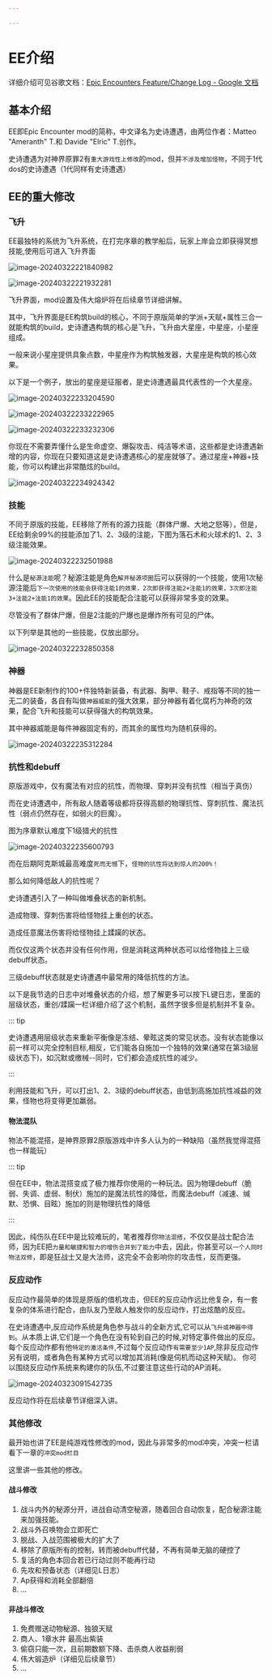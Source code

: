 ```yaml
---

---
```


# EE介绍
详细介绍可见谷歌文档：[Epic Encounters Feature/Change Log - Google 文档](https://docs.google.com/document/d/1du5jE2dyDE4B4-Za0wolfe50ReeKXqkqdgG5FvAwKTo/edit)

## 基本介绍
EE即Epic Encounter mod的简称，中文译名为史诗遭遇，由两位作者：Matteo "Ameranth" T.和 Davide "Elric" T.创作。

史诗遭遇为对神界原罪2有`重大游戏性上修改`的mod，但并`不涉及增加怪物`，不同于1代dos的史诗遭遇（1代同样有史诗遭遇）



## EE的重大修改

### 飞升
EE最独特的系统为飞升系统，在打完序章的教学船后，玩家上岸会立即获得冥想技能,使用后可进入飞升界面

![image-20240322221840982](../static/image-20240322221840982.png)

![image-20240322221932281](../static/image-20240322221932281.png)

飞升界面，mod设置及伟大熔炉将在后续章节详细讲解。

其中，飞升界面是EE构筑build的核心，不同于原版简单的学派+天赋+属性三合一就能构筑的build，史诗遭遇构筑的核心是飞升，飞升由大星座，中星座，小星座组成。

一般来说小星座提供具象点数，中星座作为构筑触发器，大星座是构筑的核心效果。

以下是一个例子，放出的星座是征服者，是史诗遭遇最具代表性的一个大星座。

![image-20240322233204590](../static/image-20240322233204590.png)

![image-20240322233222965](../static/image-20240322233222965.png)

![image-20240322233232306](../static/image-20240322233232306.png)

你现在不需要弄懂什么是生命虚空、爆裂攻击、纯洁等术语，这些都是史诗遭遇新增的内容，你现在只要知道这是史诗遭遇核心的星座就够了。通过星座+神器+技能，你可以构建出非常酷炫的build。

![image-20240322234924342](../static/image-20240322234924342.png)

### 技能

不同于原版的技能，EE移除了所有的源力技能（群体尸爆、大地之怒等），但是，EE给剩余99%的技能添加了1、2、3级的注能，下图为落石术和火球术的1、2、3级注能效果。

![image-20240322232501988](../static/image-20240322232501988.png)

什么是`秘源注能`呢？秘源注能是角色`解开秘源项圈`后可以获得的一个技能，使用1次秘源注能后`下一次使用的技能会获得注能1的效果，2次即获得注能2+注能1的效果，3次即注能3+注能2+注能1的效果`。因此EE的技能配合注能可以获得非常多变的效果。

尽管没有了群体尸爆，但是2注能的尸爆也是爆炸所有可见的尸体。

以下列举是其他的一些技能，仅放出部分。

![image-20240322232850358](../static/image-20240322232850358.png)

### 神器

神器是EE新制作的100+件独特新装备，有武器、胸甲、鞋子、戒指等不同的独一无二的装备，各自有叫做`神器威能`的强大效果，部分神器有着化腐朽为神奇的效果，配合飞升和技能可以获得强大的构筑效果。

其中神器威能是每件神器固定有的，而其余的属性均为随机获得的。

![image-20240322235312284](../static/image-20240322235312284.png)

### 抗性和debuff

原版游戏中，仅有魔法有对应的抗性，而物理、穿刺并没有抗性（相当于真伤）

而在史诗遭遇中，所有敌人随着等级都将获得高额的物理抗性、穿刺抗性、魔法抗性（弱点仍然存在，如弱火的巨魔）。

图为序章默认难度下1级猎犬的抗性

![image-20240322235600793](../static/image-20240322235600793.png)

而在后期阿克斯城最高难度`死而无憾`下，`怪物的抗性将达到惊人的200%！`

那么如何降低敌人的抗性呢？

史诗遭遇引入了一种叫做堆叠状态的新机制。

造成物理、穿刺伤害将给怪物挂上重创的状态。

造成任意魔法伤害将给怪物挂上蹂躏的状态。

而仅仅这两个状态并没有任何作用，但是消耗这两种状态可以给怪物挂上三级debuff状态。

三级debuff状态就是史诗遭遇中最常用的降低抗性的方法。

以下是我节选的日志中对堆叠状态的介绍，想了解更多可以按下L键日志，里面的层级状态，重创/蹂躏一栏详细介绍了这个机制，虽然字很多但是机制并不复杂。

::: tip

史诗遭遇用层级状态来重新平衡像是冻结、晕眩这类的常见状态。没有状态能像以前一样可以完全控制目标,相反，它们能各自施加一个独特的效果(通常在第3级层级状态下)，如沉默或缴械--同时，它们都会造成抗性的减少。

:::

利用技能和飞升，可以打出1、2、3级的debuff状态，由低到高施加抗性减益的效果，怪物也将变得更加羸弱。

#### 物法混队

物法不能混搭，是神界原罪2原版游戏中许多人认为的一种缺陷（虽然我觉得混搭也一样能玩）

::: tip

但在EE中，物法混搭变成了极力推荐你使用的一种玩法。因为物理debuff（脆弱、失调、虚弱、制伏）施加的是魔法抗性的降低，而魔法debuff（减速、缄默、恐惧、目眩）施加的则是物理抗性的降低

:::

因此，纯伤队在EE中是比较难玩的，笔者推荐你`物法混搭`，不仅仅是战士配合法师，因为EE把`力量和敏捷和智力的增伤合并到了能力`中去，因此，你甚至可以`一个人同时物法双修`，即是狂战士又是大法师，这完全不会影响你的攻击性，反而更强。

### 反应动作

反应动作最简单的体现是原版的借机攻击，但EE的反应动作远比他复杂，有一套复杂的体系进行配合，由队友乃至敌人触发你的反应动作，打出炫酷的反应。

在史诗遭遇中,反应动作系统是角色参与战斗的全新方式,它可以从`飞升或神器中得到`。从本质上讲,它们是一个角色在没有轮到自己的时候,对特定事件做出的反应。
每个反应动作都有他`特定的激活条件`,不过每个反应动作`有需要至少1AP`,除非反应动作另有说明，或者角色有某种方式可以增加其消耗(像是伺机而动这种天赋)。
你可以围绕反应动作系统来构建你的队伍,不过要注意这些行动的AP消耗。

![image-20240323091542735](../static/image-20240323091542735.png)

反应动作将在后续章节详细深入讲。

### 其他修改

最开始也讲了EE是纯游戏性修改的mod，因此与非常多的mod冲突，冲突一栏请看下一章的`冲突mod栏目`

这里讲一些其他的修改。

#### 战斗修改

1. 战斗内外的秘源分开，进战自动清空秘源，随着回合自动恢复，配合秘源注能来加强技能。
2. 战斗外召唤物会立即死亡
3. 脱战、入战范围被极大的扩大了
4. 移除了原版所有的控制，转而被debuff代替，不再有简单无脑的硬控了
5. 复活的角色本回合若已行动过则不能再行动
6. 先攻和预备状态（详细见L日志）
7. Ap获得和消耗全部翻倍
8. ...

#### 非战斗修改

1. 免费赠送动物秘源、独狼天赋
2. 商人、1章水井 最高出紫装
3. 偷窃只能一次，且前期数额下降、击杀商人收益削弱
4. 伟大锻造炉（详细见后续章节）
5. ...
